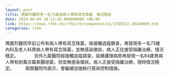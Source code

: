 ```yaml
---
layout: post
title: 瑪嘉烈醫院多一名73歲男病人帶有耳念珠菌　情況穩定
date: 2024-08-09 18:13:45.000000000 +08:00
link: https://news.rthk.hk/rthk/ch/component/k2/1765522-20240809.htm
categories: rthk
---
```


瑪嘉烈醫院早前公布有病人帶有耳念珠菌，經接觸追蹤篩查，再發現多一名73歲內科及老人科男病人帶有耳念珠菌，並無感染徵狀，病人正在接受隔離治療，情況穩定。
　　　
另外九龍醫院經接觸追蹤調查，延續護理病房再發現一名84歲男病人帶有耐萬古霉素腸球菌，但並無感染徵狀。病人正接受隔離治療，現時情況穩定。
　　 
兩間醫院均表示，會繼續加強執行感染控制措施。
